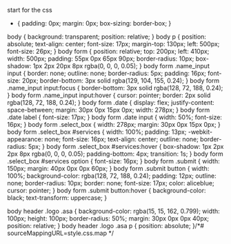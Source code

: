 <!-- 
<!DOCTYPE html>
<html lang="en">
<head>
    <meta charset="UTF-8">
    <meta http-equiv="X-UA-Compatible" content="IE=edge">
    <meta name="viewport" content="width=device-width, initial-scale=1.0">
    <link rel="stylesheet" href="css/style.css">
    <title>TRAVEL kMER</title>
</head>
<body>
        <P>Make your Reservation with us </P>
        <form action="pages/services.html" method="post">
            <div class="name_input">
                <input type="text" id="username" placeholder="Client Name" required="required"/>
            </div>
            <div class="select_box">
                <select name="available services" id="services">
                    
                    <option value="" disabled selected hidden>From</option>
                    <option value="manicure">Bamenda</option>
                    <option value="pedicure">Yaounde</option>
                    <option value="physiotherapy">Douala</option>
                    <option value="cosmetics">Buea</option>
                    <option value="sales">limbe</option>
                </select>
            </div>
            
            <div class="date">
                <label for="date">Save the date:</label>
                <input type="date" required="required"/>
            </div>
            <div class="submit">
                <button class="submit_btn"><a href="pages/services.html"> Make your reservation</a></button>
            </div>
        </form>
</body>
</html> -->


start for the css
* {
  padding: 0px;
  margin: 0px;
  box-sizing: border-box;
}

body {
  background: transparent;
  position: relative;
}
body p {
  position: absolute;
  text-align: center;
  font-size: 17px;
  margin-top: 130px;
  left: 500px;
  font-size: 26px;
}
body form {
  position: relative;
  top: 200px;
  left: 410px;
  width: 500px;
  padding: 55px 0px 65px 90px;
  border-radius: 10px;
  box-shadow: 1px 2px 20px 8px rgba(0, 0, 0, 0.05);
}
body form .name_input input {
  border: none;
  outline: none;
  border-radius: 5px;
  padding: 16px;
  font-size: 20px;
  border-bottom: 3px solid rgba(129, 104, 155, 0.24);
}
body form .name_input input:focus {
  border-bottom: 3px solid rgba(128, 72, 188, 0.24);
}
body form .name_input input:hover {
  cursor: pointer;
  border: 2px solid rgba(128, 72, 188, 0.24);
}
body form .date {
  display: flex;
  justify-content: space-between;
  margin: 30px 0px 15px 0px;
  width: 278px;
}
body form .date label {
  font-size: 17px;
}
body form .date input {
  width: 50%;
  font-size: 16px;
}
body form .select_box {
  width: 278px;
  margin: 30px 0px 15px 0px;
}
body form .select_box #services {
  width: 100%;
  padding: 13px;
  -webkit-appearance: none;
  font-size: 16px;
  text-align: center;
  outline: none;
  border-radius: 5px;
}
body form .select_box #services:hover {
  box-shadow: 1px 2px 2px 8px rgba(0, 0, 0, 0.05);
  padding-bottom: 4px;
  transition: 1s;
}
body form .select_box #services option {
  font-size: 16px;
}
body form .submit {
  width: 150px;
  margin: 40px 0px 0px 60px;
}
body form .submit button {
  width: 100%;
  background-color: rgba(128, 72, 188, 0.24);
  padding: 12px;
  outline: none;
  border-radius: 10px;
  border: none;
  font-size: 17px;
  color: aliceblue;
  cursor: pointer;
}
body form .submit button:hover {
  background-color: black;
  text-transform: uppercase;
}

body header .logo .asa {
  background-color: rgba(15, 15, 162, 0.799);
  width: 100px;
  height: 100px;
  border-radius: 50%;
  margin: 30px 0px 0px 40px;
  position: relative;
}
body header .logo .asa p {
  position: absolute;
}/*# sourceMappingURL=style.css.map */